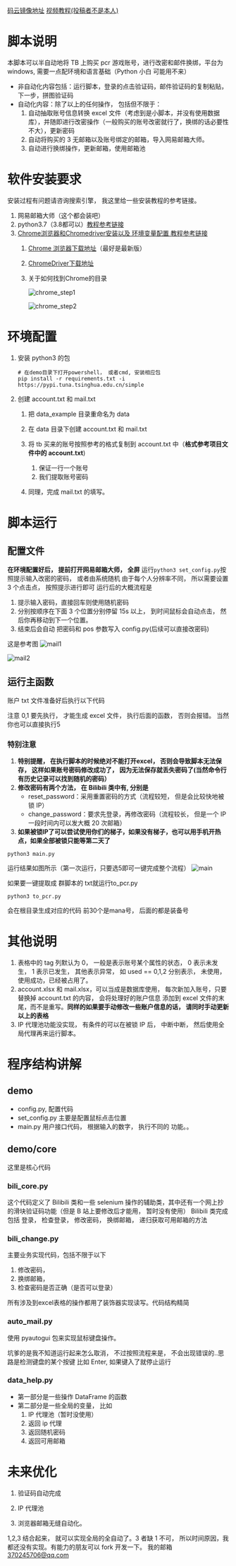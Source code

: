 [码云镜像地址](https://gitee.com/alonglyn_0/PCR-AutoChangePassword)
[视频教程(投稿者不是本人)](https://b23.tv/0c4Aok)
# 脚本说明

本脚本可以半自动地将 TB 上购买 pcr 游戏账号，进行改密和邮件换绑，平台为 windows, 需要一点配环境和语言基础（Python 小白 可能用不来）

- 非自动化内容包括：运行脚本，登录的点击验证码，邮件验证码的复制粘贴，下一步，拼图验证码
- 自动化内容：除了以上的任何操作， 包括但不限于：
  1. 自动抽取账号信息转换 excel 文件（考虑到是小脚本，并没有使用数据库），并随即进行改密操作（一般购买的账号改密就行了，换绑的话必要性不大），更新密码
  2. 自动将购买的 3 无邮箱以及账号绑定的邮箱，导入网易邮箱大师。
  3. 自动进行换绑操作，更新邮箱，使用邮箱池

# 软件安装要求
安装过程有问题请咨询搜索引擎， 我这里给一些安装教程的参考链接。

1. 网易邮箱大师（这个都会装吧）
2. python3.7（3.8都可以）[教程参考链接](https://blog.csdn.net/yedaqiang/article/details/99681487)
3. [Chrome浏览器和Chromedriver安装以及  环境变量配置  教程参考链接](https://blog.csdn.net/Booboochen/article/details/80531155)
   1. [Chrome 浏览器下载地址](https://www.google.cn/chrome/)（最好是最新版）
   2. [ChromeDriver下载地址](https://npm.taobao.org/mirrors/chromedriver/)
   3. 关于如何找到Chrome的目录

      ![chrome_step1](https://gitee.com/alonglyn_0/PCR-AutoChangePassword/raw/master/pictures/Chrome1.jpg)

      ![chrome_step2](https://gitee.com/alonglyn_0/PCR-AutoChangePassword/raw/master/pictures/Chrome2.jpg)

# 环境配置

1. 安装 python3 的包

   ```shell
   # 在demo目录下打开powershell， 或者cmd, 安装相应包
   pip install -r requirements.txt -i https://pypi.tuna.tsinghua.edu.cn/simple
   ```

2. 创建 account.txt 和 mail.txt
   1. 把 data_example 目录重命名为 data
   2. 在 data 目录下创建 account.txt 和 mail.txt
   3. 将 tb 买来的账号按照参考的格式复制到 account.txt 中（**格式参考项目文件中的 account.txt**)
      1. 保证一行一个账号
      2. 我们提取账号密码

   4. 同理，完成 mail.txt 的填写。

# 脚本运行

## 配置文件

**在环境配置好后， 提前打开网易邮箱大师， 全屏**
运行`python3 set_config.py`按照提示输入改密的密码， 或者由系统随机
由于每个人分辨率不同， 所以需要设置 3 个点击点， 按照提示进行即可
运行后的大概流程是

1. 提示输入密码，直接回车则使用随机密码
1. 分别按顺序在下面 3 个位置分别停留 15s 以上， 到时间鼠标会自动点击， 然后你再移动到下一个位置。
1. 结束后会自动 把密码和 pos 参数写入 config.py(后续可以直接改密码)

这是参考图
![mail1](https://gitee.com/alonglyn_0/PCR-AutoChangePassword/raw/master/pictures/mail1.png)

![mail2](https://gitee.com/alonglyn_0/PCR-AutoChangePassword/raw/master/pictures/mail2.png)

## 运行主函数

账户 txt 文件准备好后执行以下代码

注意 0,1 要先执行， 才能生成 excel 文件， 执行后面的函数， 否则会报错。
当然你也可以直接执行5

### 特别注意
1. **特别提醒， 在执行脚本的时候绝对不能打开excel， 否则会导致脚本无法保存， 这样如果账号密码修改成功了， 因为无法保存就丢失密码了(当然命令行有历史记录可以找到随机的密码）**
2. **修改密码有两个方法， 在 Bilibili 类中有, 分别是**
   - reset_password：采用重置密码的方式（流程较短， 但是会比较快地被锁 IP）
   - change_password：要求先登录，再修改密码（流程较长， 但是一个 IP 一段时间内可以发大概 20 次邮箱）
3. **如果被锁IP了可以尝试使用你们的梯子，如果没有梯子，也可以用手机开热点，如果全部被锁只能等第二天了**
```shell
python3 main.py

```

运行结果如图所示（第一次运行，只要选5即可一键完成整个流程）
![main](https://gitee.com/alonglyn_0/PCR-AutoChangePassword/raw/master/pictures/main.png)

如果要一键提取成 群脚本的 txt就运行to_pcr.py
```shell
python3 to_pcr.py
```
会在根目录生成对应的代码
前30个是mana号， 后面的都是装备号
# 其他说明

1. 表格中的 tag 列默认为 0， 一般是表示账号某个属性的状态， 0 表示未发生， 1 表示已发生， 其他表示异常， 如 used == 0,1,2 分别表示， 未使用，使用成功，已经被占用了。
1. account.xlsx 和 mail.xlsx，可以当成是数据库使用， 每次新加入账号，只要替换掉 account.txt 的内容， 会将处理好的账户信息 添加到 excel 文件的末尾，而不是重写。**同样的如果要手动修改一些账户信息的话， 请同时手动更新以上的表格**
1. IP 代理池功能没实现， 有条件的可以在被锁 IP 后， 中断中断， 然后使用全局代理再来运行脚本。

# 程序结构讲解

## demo

- config.py, 配置代码
- set_config.py 主要是配置鼠标点击位置
- main.py 用户接口代码， 根据输入的数字， 执行不同的 功能。。

## demo/core

这里是核心代码

### bili_core.py

这个代码定义了 Bilibili 类和一些 selenium 操作的辅助类，其中还有一个网上抄的滑块验证码功能（但是 B 站上要修改后才能用， 暂时没有使用）
Bilibili 类完成包括 登录， 检查登录， 修改密码， 换绑邮箱， 递归获取可用邮箱的方法

### bili_change.py

主要业务实现代码，包括不限于以下
1. 修改密码，
2. 换绑邮箱，
3. 检查密码是否正确（是否可以登录）

所有涉及到excel表格的操作都用了装饰器实现读写。代码结构精简

### auto_mail.py

使用 pyautogui 包来实现鼠标键盘操作。

坑爹的是我不知道运行起来怎么取消， 不过按照流程来是， 不会出现错误的..思路是检测键盘的某个按键 比如 Enter, 如果键入了就停止运行

### data_help.py

- 第一部分是一些操作 DataFrame 的函数
- 第二部分是一些全局的变量， 比如
  1. IP 代理池（暂时没使用）
  1. 返回 ip 代理
  1. 返回随机密码
  1. 返回可用邮箱

# 未来优化

1. 验证码自动完成

2. IP 代理池

3. 浏览器邮箱无缝自动化。

1,2,3 结合起来， 就可以实现全局的全自动了。3 者缺 1 不可， 所以时间原因，我都还没有实现。有能力的朋友可以 fork 开发一下。
我的邮箱 370245706@qq.com
